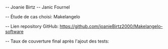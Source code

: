 -- Joanie Birtz
-- Janic Fournel

-- Étude de cas choisi: Makelangelo

-- Lien repository GitHub: https://github.com/joanieBirtz2000/Makelangelo-software

-- Taux de couverture final après l'ajout des tests: 

